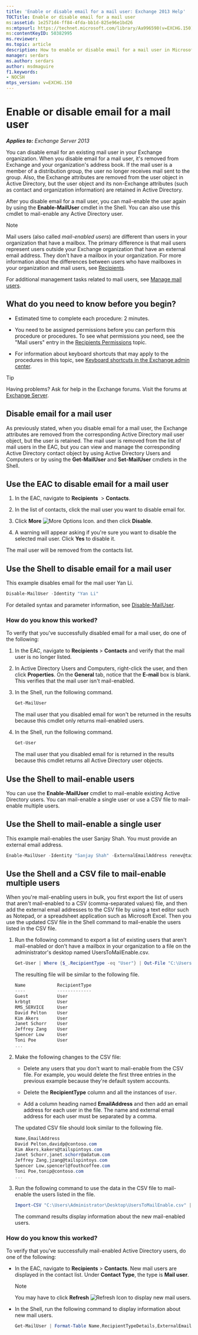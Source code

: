 ```yaml
---
title: 'Enable or disable email for a mail user: Exchange 2013 Help'
TOCTitle: Enable or disable email for a mail user
ms:assetid: 1e2571d4-ff84-4fda-bb1d-825e96e1bd26
ms:mtpsurl: https://technet.microsoft.com/library/Aa996598(v=EXCHG.150)
ms:contentKeyID: 50382995
ms.reviewer: 
ms.topic: article
description: How to enable or disable email for a mail user in Microsoft Exchange
manager: serdars
ms.author: serdars
author: msdmaguire
f1.keywords:
- NOCSH
mtps_version: v=EXCHG.150
---
```


# Enable or disable email for a mail user

_**Applies to:** Exchange Server 2013_

You can disable email for an existing mail user in your Exchange organization. When you disable email for a mail user, it's removed from Exchange and your organization's address book. If the mail user is a member of a distribution group, the user no longer receives mail sent to the group. Also, the Exchange attributes are removed from the user object in Active Directory, but the user object and its non-Exchange attributes (such as contact and organization information) are retained in Active Directory.

After you disable email for a mail user, you can mail-enable the user again by using the **Enable-MailUser** cmdlet in the Shell. You can also use this cmdlet to mail-enable any Active Directory user.

> [!NOTE]
> Mail users (also called <EM>mail-enabled users</EM>) are different than users in your organization that have a mailbox. The primary difference is that mail users represent users outside your Exchange organization that have an external email address. They don't have a mailbox in your organization. For more information about the differences between users who have mailboxes in your organization and mail users, see <A href="recipients-exchange-2013-help.md">Recipients</A>.

For additional management tasks related to mail users, see [Manage mail users](../ExchangeOnline/recipients-in-exchange-online/manage-mail-users.md).

## What do you need to know before you begin?

- Estimated time to complete each procedure: 2 minutes.

- You need to be assigned permissions before you can perform this procedure or procedures. To see what permissions you need, see the "Mail users" entry in the [Recipients Permissions](recipients-permissions-exchange-2013-help.md) topic.

- For information about keyboard shortcuts that may apply to the procedures in this topic, see [Keyboard shortcuts in the Exchange admin center](keyboard-shortcuts-in-the-exchange-admin-center-2013-help.md).

> [!TIP]
> Having problems? Ask for help in the Exchange forums. Visit the forums at [Exchange Server](https://social.technet.microsoft.com/forums/office/home?category=exchangeserver).

## Disable email for a mail user

As previously stated, when you disable email for a mail user, the Exchange attributes are removed from the corresponding Active Directory mail user object, but the user is retained. The mail user is removed from the list of mail users in the EAC, but you can view and manage the corresponding Active Directory contact object by using Active Directory Users and Computers or by using the **Get-MailUser** and **Set-MailUser** cmdlets in the Shell.

## Use the EAC to disable email for a mail user

1. In the EAC, navigate to **Recipients**  \> **Contacts**.

2. In the list of contacts, click the mail user you want to disable email for.

3. Click **More** ![More Options Icon.](images/JJ150550.5381819e-3b21-4873-8714-e9b956290b28(EXCHG.150).gif "More Options Icon") and then click **Disable**.

4. A warning will appear asking if you're sure you want to disable the selected mail user. Click **Yes** to disable it.

The mail user will be removed from the contacts list.

## Use the Shell to disable email for a mail user

This example disables email for the mail user Yan Li.

```powershell
Disable-MailUser -Identity "Yan Li"
```

For detailed syntax and parameter information, see [Disable-MailUser](/powershell/module/exchange/Disable-MailUser).

### How do you know this worked?

To verify that you've successfully disabled email for a mail user, do one of the following:

1. In the EAC, navigate to **Recipients** \> **Contacts** and verify that the mail user is no longer listed.

2. In Active Directory Users and Computers, right-click the user, and then click **Properties**. On the **General** tab, notice that the **E-mail** box is blank. This verifies that the mail user isn't mail-enabled.

3. In the Shell, run the following command.

    ```powershell
    Get-MailUser
    ```

    The mail user that you disabled email for won't be returned in the results because this cmdlet only returns mail-enabled users.

4. In the Shell, run the following command.

    ```powershell
    Get-User
    ```

    The mail user that you disabled email for is returned in the results because this cmdlet returns all Active Directory user objects.

## Use the Shell to mail-enable users

You can use the **Enable-MailUser** cmdlet to mail-enable existing Active Directory users. You can mail-enable a single user or use a CSV file to mail-enable multiple users.

## Use the Shell to mail-enable a single user

This example mail-enables the user Sanjay Shah. You must provide an external email address.

```powershell
Enable-MailUser -Identity "Sanjay Shah" -ExternalEmailAddress renev@tailspintoys.com
```

## Use the Shell and a CSV file to mail-enable multiple users

When you're mail-enabling users in bulk, you first export the list of users that aren't mail-enabled to a CSV (comma-separated values) file, and then add the external email addresses to the CSV file by using a text editor such as Notepad, or a spreadsheet application such as Microsoft Excel. Then you use the updated CSV file in the Shell command to mail-enable the users listed in the CSV file.

1. Run the following command to export a list of existing users that aren't mail-enabled or don't have a mailbox in your organization to a file on the administrator's desktop named UsersToMailEnable.csv.

    ```powershell
    Get-User | Where {$_.RecipientType -eq "User"} | Out-File "C:\Users\Administrator\Desktop\UsersToMailEnable.csv"
    ```

    The resulting file will be similar to the following file.

    ```powershell
    Name            RecipientType
    ----            -------------
    Guest           User
    krbtgt          User
    RMS_SERVICE     User
    David Pelton    User
    Kim Akers       User
    Janet Schorr    User
    Jeffrey Zang    User
    Spencer Low     User
    Toni Poe        User
    ...
    ```

2. Make the following changes to the CSV file:

      - Delete any users that you don't want to mail-enable from the CSV file. For example, you would delete the first three entries in the previous example because they're default system accounts.

      - Delete the **RecipientType** column and all the instances of `User`.

      - Add a column heading named **EmailAddress** and then add an email address for each user in the file. The name and external email address for each user must be separated by a comma.

    The updated CSV file should look similar to the following file.

    ```powershell
    Name,EmailAddress
    David Pelton,davidp@contoso.com
    Kim Akers,kakers@tailspintoys.com
    Janet Schorr,janet.schorr@adatum.com
    Jeffrey Zang,jzang@tailspintoys.com
    Spencer Low,spencerl@fouthcoffee.com
    Toni Poe,tonip@contoso.com
    ...
    ```

3. Run the following command to use the data in the CSV file to mail-enable the users listed in the file.

    ```powershell
    Import-CSV "C:\Users\Administrator\Desktop\UsersToMailEnable.csv" | ForEach-Object {Enable-MailUser -Identity $_.Name -ExternalEmailAddress $_.EmailAddress}
    ```

    The command results display information about the new mail-enabled users.

### How do you know this worked?

To verify that you've successfully mail-enabled Active Directory users, do one of the following:

- In the EAC, navigate to **Recipients** \> **Contacts**. New mail users are displayed in the contact list. Under **Contact Type**, the type is **Mail user**.

  > [!NOTE]
  > You may have to click <STRONG>Refresh</STRONG> <IMG title="Refresh Icon" alt="Refresh Icon" src="images/Dn624163.85f271ca-32a4-426c-842a-d2172567099d(EXCHG.150).gif"> to display new mail users.

- In the Shell, run the following command to display information about new mail users.

  ```powershell
  Get-MailUser | Format-Table Name,RecipientTypeDetails,ExternalEmailAddress
  ```
